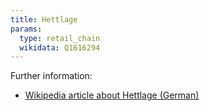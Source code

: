 ```yaml
---
title: Hettlage
params:
  type: retail_chain
  wikidata: Q1616294
---
```


Further information:
* [Wikipedia article about Hettlage (German)](https://de.wikipedia.org/wiki/Hettlage_%28Unternehmen%29)

